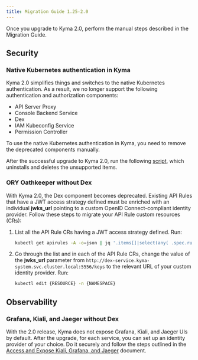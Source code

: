 ```yaml
---
title: Migration Guide 1.25-2.0
---
```


Once you upgrade to Kyma 2.0, perform the manual steps described in the Migration Guide.

## Security

### Native Kubernetes authentication in Kyma

Kyma 2.0 simplifies things and switches to the native Kubernetes authentication. As a result, we no longer support the following authentication and authorization components:

- API Server Proxy
- Console Backend Service
- Dex
- IAM Kubeconfig Service
- Permission Controller

To use the native Kubernetes authentication in Kyma, you need to remove the deprecated components manually.

After the successful upgrade to Kyma 2.0, run the following [script](.assets/1.25-2.0-remove-deprecated-resources.sh), which uninstalls and deletes the unsupported items.

### ORY Oathkeeper without Dex

With Kyma 2.0, the Dex component becomes deprecated. Existing API Rules that have a JWT access strategy defined must be enriched with an individual **jwks_url** pointing to a custom OpenID Connect-compliant identity provider. Follow these steps to migrate your API Rule custom resources (CRs):

1. List all the API Rule CRs having a JWT access strategy defined. Run:

   ```bash
   kubectl get apirules -A -o=json | jq '.items[]|select(any( .spec.rules[].accessStrategies[]; .handler=="jwt"))|.metadata'
   ```

2. Go through the list and in each of the API Rule CRs, change the value of the **jwks_url** parameter from `http://dex-service.kyma-system.svc.cluster.local:5556/keys` to the relevant URL of your custom identity provider. Run:

   ```bash
   kubectl edit {RESOURCE} -n {NAMESPACE}
   ```

## Observability

### Grafana, Kiali, and Jaeger without Dex

With the 2.0 release, Kyma does not expose Grafana, Kiali, and Jaeger UIs by default. After the upgrade, for each service, you can set up an identity provider of your choice. Do it securely and follow the steps outlined in the [Access and Expose Kiali, Grafana, and Jaeger](https://kyma-project.io/docs/kyma/latest/04-operation-guides/security/sec-06-access-expose-kiali-grafana) document.
